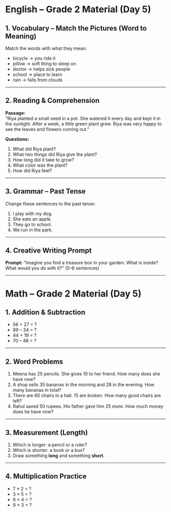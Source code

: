 # English – Grade 2 Material (Day 5)

## 1. Vocabulary – Match the Pictures (Word to Meaning)  
Match the words with what they mean:  
- bicycle → you ride it  
- pillow → soft thing to sleep on  
- doctor → helps sick people  
- school → place to learn  
- rain → falls from clouds  

---

## 2. Reading & Comprehension  
**Passage:**  
"Riya planted a small seed in a pot. She watered it every day and kept it in the sunlight. After a week, a little green plant grew. Riya was very happy to see the leaves and flowers coming out."  

**Questions:**  
1. What did Riya plant?  
2. What two things did Riya give the plant?  
3. How long did it take to grow?  
4. What color was the plant?  
5. How did Riya feel?  

---

## 3. Grammar – Past Tense  
Change these sentences to the past tense:  
1. I play with my dog.  
2. She eats an apple.  
3. They go to school.  
4. We run in the park.  

---

## 4. Creative Writing Prompt  
**Prompt:** “Imagine you find a treasure box in your garden. What is inside? What would you do with it?” (5–6 sentences)  

---

# Math – Grade 2 Material (Day 5)

## 1. Addition & Subtraction  
- 56 + 27 = ?  
- 89 – 34 = ?  
- 44 + 19 = ?  
- 70 – 48 = ?  

---

## 2. Word Problems  
1. Meena has 25 pencils. She gives 10 to her friend. How many does she have now?  
2. A shop sells 35 bananas in the morning and 28 in the evening. How many bananas in total?  
3. There are 60 chairs in a hall. 15 are broken. How many good chairs are left?  
4. Rahul saved 50 rupees. His father gave him 25 more. How much money does he have now?  

---

## 3. Measurement (Length)  
1. Which is longer: a pencil or a ruler?  
2. Which is shorter: a book or a bus?  
3. Draw something **long** and something **short**.  

---

## 4. Multiplication Practice  
- 7 × 2 = ?  
- 3 × 5 = ?  
- 6 × 4 = ?  
- 9 × 3 = ?  

